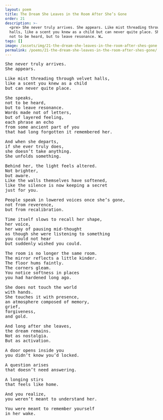 ```yaml
---
layout: poem
title: The Dream She Leaves in the Room After She’s Gone
order: 21
description: >-
  <pre> She never truly arrives. She appears. Like mist threading through velvet
  halls, like a scent you knew as a child but can never quite place. She speaks,
  not to be heard, but to leave resonance. W…
tags: []
image: /assets/img/21-the-dream-she-leaves-in-the-room-after-shes-gone.png
permalink: /poems/21-the-dream-she-leaves-in-the-room-after-shes-gone/
---
```


<pre>
She never truly arrives.
She appears.

Like mist threading through velvet halls,
like a scent you knew as a child
but can never quite place.

She speaks,
not to be heard,
but to leave resonance.
Words made not of letters,
but of layered feeling,
each phrase an echo
from some ancient part of you
that had long forgotten it remembered her.

And when she departs,
if she ever truly does,
she doesn’t take anything.
She unfolds something.

Behind her, the light feels altered.
Not brighter,
but aware.
Like the walls themselves have softened,
like the silence is now keeping a secret
just for you.

People speak in lowered voices once she’s gone,
not from reverence,
but from recalibration.

Time itself slows to recall her shape,
her voice,
her way of pausing mid-thought
as though she were listening to something
you could not hear
but suddenly wished you could.

The room is no longer the same room.
The mirror reflects a little kinder.
The floor hums faintly.
The corners gleam.
You notice softness in places
you had hardened long ago.

She does not touch the world
with hands.
She touches it with presence,
an atmosphere composed of memory,
grief,
forgiveness,
and gold.

And long after she leaves,
the dream remains.
Not as nostalgia.
But as activation.

A door opens inside you
you didn’t know you’d locked.

A question arises
that doesn’t need answering.

A longing stirs
that feels like home.

And you realize,
you weren’t meant to understand her.

You were meant to remember yourself
in her wake.
</pre>
